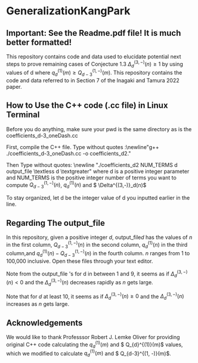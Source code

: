# GeneralizationKangPark

## Important: See the Readme.pdf file! It is much better formatted!

This repository contains code and data used to elucidate potential next steps to prove remaining cases of Conjecture 1.3 $\Delta^{(3,-)}_d(n) \geq 1$ by using values of d where $q_d^{(1)}(m) \geq Q_{d-3}^{(1, -)}(m)$. This repository contains the code and data referred to in Section 7 of the Inagaki and Tamura 2022 paper.

## How to Use the C++ code (.cc file) in Linux Terminal

Before you do anything, make sure your pwd is the same directory as is the coefficients\_d\-3\_oneDash.cc

First, compile the C++ file. Type without quotes :\newline"g++ ./coefficients\_d\-3\_oneDash.cc \-o coefficients\_d2."


Then Type without quotes: \newline "./coefficients\_d2 NUM\_TERMS d output\_file \textless d \textgreater" where d is a positive integer parameter and NUM\_TERMS is the positive integer number of terms you want to compute $Q_{d-3}^{(1, -)}(n)$, $q_{d}^{(1)}(n)$ and $ \Delta^{(3,-)}_d(n)$

To stay organized, let d be the integer value of d you inputted earlier in the line.

## Regarding The output\_file

In this repository, given a positive integer $d$, output\_file$d$ has the values of $n$ in the first column,
  $Q_{d-3}^{(1, -)}(n)$ in the second column, $q^{(1)}_d(n)$ in the third column,and $q^{(1)}_d(n) - Q_{d-3}^{(1, -)}(n)$ in the fourth column. $n$ ranges from 1 to 100,000 inclusive. Open these files through your text editor.
  
  Note from the output\_file 's  for d
 in between 1 and 9, it seems as if 
  $\Delta^{(3,-)}_d(n) < 0$ and the $\Delta^{(3,-)}_d(n)$ decreases rapidly as $n$ gets large.

  Note that for $d$ at least 10,
  it seems as if $\Delta^{(3,-)}_d(n) \geq 0$ and the $\Delta^{(3,-)}_d(n)$ increases as $n$ gets large.
  
 ## Acknowledgements
  
  We would like to thank Professsor Robert J. Lemke Oliver for providing original C++ code calculating the $q_d^{(1)}(m)$ and $ Q_{d}^{(1)}(m)$ values, which we modified to calculate $q_d^{(1)}(m)$ and $ Q_{d-3}^{(1, -)}(m)$.
